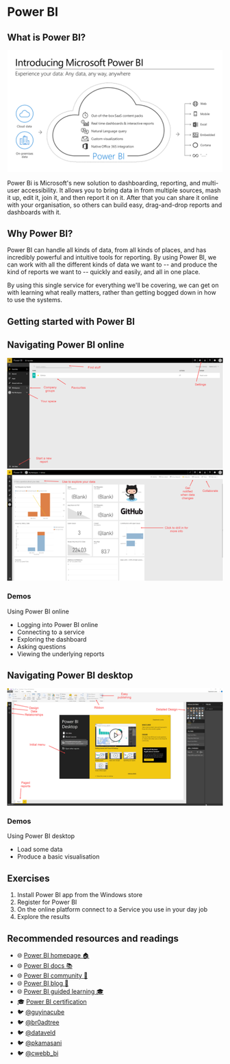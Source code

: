 # Power BI

## What is Power BI?
![Power BI Microsoft View](img/powerbimsftintro.png)

Power Bi is Microsoft's new solution to dashboarding, reporting, and multi-user accessibility. It allows you to bring data in from multiple sources, mash it up, edit it, join it, and then report it on it. After that you can share it online with your organisation, so others can build easy, drag-and-drop reports and dashboards with it.

## Why Power BI?
Power BI can handle all kinds of data, from all kinds of places, and has incredibly powerful and intuitive tools for reporting. By using Power BI, we can work with all the different kinds of data we want to -- and produce the kind of reports we want to -- quickly and easily, and all in one place.

By using this single service for everything we'll be covering, we can get on with learning what really matters, rather than getting bogged down in how to use the systems.

## Getting started with Power BI



## Navigating Power BI online
![Power BI bits and pieces](img/powerbionlinehome.jpg)
![Power BI dashboard](img/powerbidashboard.jpg)

### Demos
Using Power BI online
- Logging into Power BI online
- Connecting to a service
- Exploring the dashboard
- Asking questions
- Viewing the underlying reports

## Navigating Power BI desktop
![Power BI bits and pieces](img/powerbihome.jpg)


### Demos
Using Power BI desktop
- Load some data
- Produce a basic visualisation

## Exercises
1. Install Power BI app from the Windows store
1. Register for Power BI
1. On the online platform connect to a Service you use in your day job
1. Explore the results

## Recommended resources and readings
- :globe_with_meridians: [Power BI homepage :house:](http://powerbi.microsoft.com)
- :globe_with_meridians: [Power BI docs :books:](http://support.powerbi.com/)
- :globe_with_meridians: [Power BI community :dancers:](http://community.powerbi.com/)
- :globe_with_meridians: [Power BI blog :page_facing_up:](http://blogs.msdn.com/b/powerbi/)
- :globe_with_meridians: [Power BI guided learning :mortar_board:](https://docs.microsoft.com/en-us/power-bi/guided-learning/index)
- :mortar_board: [Power BI certification](https://www.microsoft.com/en-us/learning/exam-70-778.aspx)
- :bird: [@guyinacube](https://twitter.com/guyinacube)
- :bird: [@br0adtree](https://twitter.com/Br0adtree)
- :bird: [@dataveld](https://twitter.com/dataveld)
- :bird: [@pkamasani](https://twitter.com/pkamasani)
- :bird: [@cwebb_bi](https://twitter.com/cwebb_bi)
